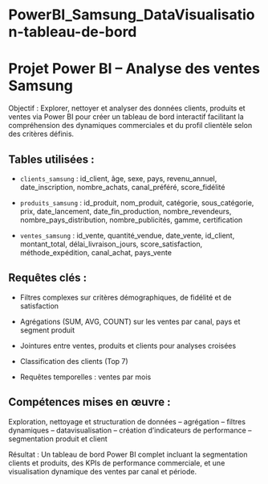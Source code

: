 # PowerBI_Samsung_DataVisualisation-tableau-de-bord

# Projet Power BI – Analyse des ventes Samsung

Objectif :
Explorer, nettoyer et analyser des données clients, produits et ventes via Power BI pour créer un tableau de bord interactif facilitant la compréhension des dynamiques commerciales et du profil clientèle selon des critères définis.


## Tables utilisées :

- `clients_samsung` : id_client, âge, sexe, pays, revenu_annuel, date_inscription, nombre_achats, canal_préféré, score_fidélité

- `produits_samsung` : id_produit, nom_produit, catégorie, sous_catégorie, prix, date_lancement, date_fin_production, nombre_revendeurs, nombre_pays_distribution, nombre_publicités, gamme, certification

- `ventes_samsung` : id_vente, quantité_vendue, date_vente, id_client, montant_total, délai_livraison_jours, score_satisfaction, méthode_expédition, canal_achat, pays_vente

## Requêtes clés :

- Filtres complexes sur critères démographiques, de fidélité et de satisfaction

- Agrégations (SUM, AVG, COUNT) sur les ventes par canal, pays et segment produit

- Jointures entre ventes, produits et clients pour analyses croisées

- Classification des clients (Top 7) 

- Requêtes temporelles : ventes par mois

## Compétences mises en œuvre :
Exploration, nettoyage et structuration de données – agrégation – filtres dynamiques – datavisualisation – création d’indicateurs de performance – segmentation produit et client

Résultat : Un tableau de bord Power BI complet incluant la segmentation clients et produits, des KPIs de performance commerciale, et une visualisation dynamique des ventes par canal et période.
